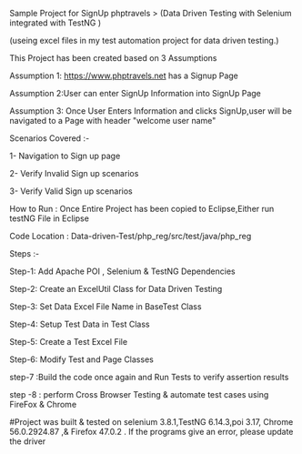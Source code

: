 Sample Project for SignUp phptravels >  (Data Driven Testing with Selenium integrated with TestNG )

(useing excel files in my test automation project for data driven testing.)

This Project has been created based on 3 Assumptions

Assumption 1: https://www.phptravels.net has a Signup Page

Assumption 2:User can enter SignUp Information into SignUp Page

Assumption 3: Once User Enters Information and clicks SignUp,user will be navigated to a Page with header "welcome user name"



Scenarios Covered :-

1- Navigation to Sign up page

2- Verify Invalid Sign up scenarios

3- Verify Valid Sign up scenarios




How to Run : Once Entire Project has been copied to Eclipse,Either run testNG File  in Eclipse

Code Location :  Data-driven-Test/php_reg/src/test/java/php_reg



Steps :-

Step-1: Add Apache POI , Selenium & TestNG Dependencies


Step-2: Create an ExcelUtil Class for Data Driven Testing


Step-3: Set Data Excel File Name in BaseTest Class


Step-4: Setup Test Data in Test Class


Step-5: Create a Test Excel File


Step-6: Modify Test and Page Classes


step-7 :Build the code once again and Run Tests to verify assertion results
  
  
step -8 : perform Cross Browser Testing & automate test cases using  FireFox & Chrome
  



#Project was built & tested on selenium 3.8.1,TestNG 6.14.3,poi 3.17, Chrome 56.0.2924.87 ,& Firefox 47.0.2 . If the programs give an error, please update the driver

